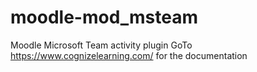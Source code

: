 # moodle-mod_msteam
Moodle Microsoft Team activity plugin
GoTo https://www.cognizelearning.com/ for the documentation 
